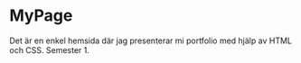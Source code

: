 # MyPage
Det är en enkel hemsida där jag presenterar mi portfolio med hjälp av HTML och CSS. Semester 1. 
